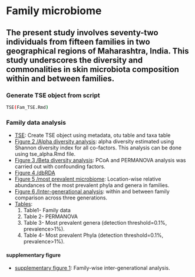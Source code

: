 # Family microbiome
## The present study involves seventy-two individuals from fifteen families in two geographical regions of Maharashtra, India. This study underscores the diversity and commonalities in skin microbiota composition within and between families. ##

### Generate TSE object from script
```bash
TSE(Fam_TSE.Rmd)
```
### Family data analysis

- [TSE](fam_TSE.Rmd): Create TSE object using metadata, otu table and taxa table
- [Figure 2 /Alpha diversity analysis](tse_alpha.md): alpha diversity estimated using Shannon diversity index for all co-factors. This analysis can be done using tse_alpha.Rmd file. 
- [Figure 3 /Beta diversity analysis](tse_beta.md): PCoA and PERMANOVA analysis was carried out with confounding factors.
- [Figure 4 /dbRDA](RDA.md)
- [Figure 5 /most prevalent microbiome](tse_core.md): Location-wise relative abundances of the most prevalent phyla and genera in families.
- [Figure 6 /Inter-generational analysis](Intergeneration_analysis.md): within and between family comparison across three generations.
- [Tables](tables.md): 
   1. Table1- Family data
   2. Table 2- PERMANOVA
   3. Table 3- Most prevalent genera (detection threshold=0.1%, prevalence>1%).
   4. Table 4-  Most prevalent Phyla (detection threshold=0.1%, prevalence>1%).

#### supplementary figure
- [supplementary figure 1](supplimentory.md): Family-wise inter-generational analysis.
